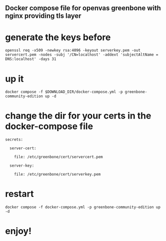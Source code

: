 ## Docker compose file for openvas greenbone with nginx providing tls layer



# generate the keys before 

`openssl req -x509 -newkey rsa:4096 -keyout serverkey.pem -out servercert.pem -nodes -subj '/CN=localhost' -addext 'subjectAltName = DNS:localhost' -days 31`

# up it

`docker compose -f $DOWNLOAD_DIR/docker-compose.yml -p greenbone-community-edition up -d`

# change the dir for your certs in the docker-compose file

`secrets:`

`  server-cert:`

`    file: /etc/greenbone/cert/servercert.pem`

`  server-key:`

`    file: /etc/greenbone/cert/serverkey.pem`

# restart

`docker compose -f docker-compose.yml -p greenbone-community-edition up -d`

# enjoy!

